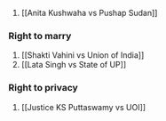 1. [[Anita Kushwaha vs Pushap Sudan]]

### Right to marry
1. [[Shakti Vahini vs Union of India]]
2. [[Lata Singh vs State of UP]]

### Right to privacy
1. [[Justice KS Puttaswamy vs UOI]]